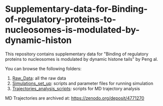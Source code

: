 # Supplementary-data-for-Binding-of-regulatory-proteins-to-nucleosomes-is-modulated-by-dynamic-histon
This repository contains supplementary data for "Binding of regulatory proteins to nucleosomes is modulated by dynamic histone tails" by Peng al.

You can browse the following folders:
1. [Raw_Data](Raw_Data): all the raw data
2. [Simulations_set_up](Simulations_set_up): scripts and parameter files for running simulation
3. [Trajectories_analysis_scripts](Trajectories_analysis_scripts): scripts for MD trajectory analysis 

MD Trajectories are archived at: 
https://zenodo.org/deposit/4771270
